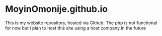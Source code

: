 # MoyinOmonije.github.io
This is my website repository, hosted via Github. The php is not functional for now but i plan to host this site using a host company in the future
